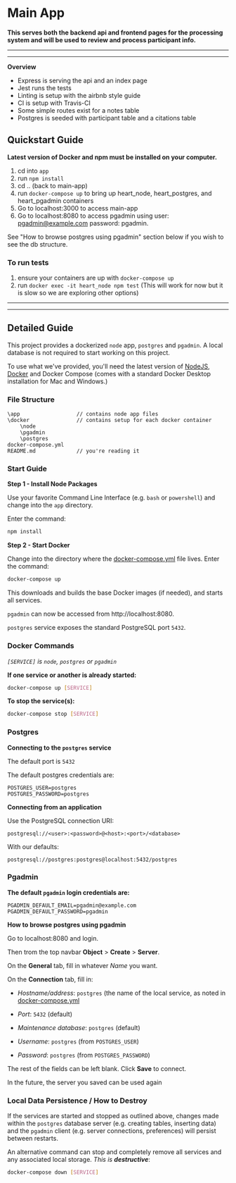 # Main App
**This serves both the backend api and frontend pages for the processing system and will be used to review and process participant info.**

-----
-----

**Overview**
- Express is serving the api and an index page
- Jest runs the tests
- Linting is setup with the airbnb style guide
- CI is setup with Travis-CI
- Some simple routes exist for a notes table
- Postgres is seeded with participant table and a citations table

## Quickstart Guide
**Latest version of Docker and npm must be installed on your computer.**

1. cd into `app`
2. run `npm install`
3. cd .. (back to main-app)
4. run `docker-compose up` to bring up heart_node, heart_postgres, and heart_pgadmin containers
5. Go to localhost:3000 to access main-app
6. Go to localhost:8080 to access pgadmin using user: pgadmin@example.com password: pgadmin. 

See "How to browse postgres using pgadmin" section below if you wish to see the db structure.

### To run tests
1. ensure your containers are up with `docker-compose up`
2. run `docker exec -it heart_node npm test`
(This will work for now but it is slow so we are exploring other options)

-----
-----

## Detailed Guide

This project provides a dockerized `node` app, `postgres` and `pgadmin`.
A local database is not required to start working on this project.

To use what we've provided, you'll need the latest version of [NodeJS](https://nodejs.org/en/), [Docker](https://www.docker.com/products/docker-desktop) and Docker Compose (comes with a standard Docker Desktop installation for Mac and Windows.)

### File Structure

```
\app                  // contains node app files
\docker               // contains setup for each docker container
    \node
    \pgadmin
    \postgres
docker-compose.yml    
README.md             // you're reading it
```

### Start Guide

**Step 1 - Install Node Packages**

Use your favorite Command Line Interface (e.g. `bash` or `powershell`) and change into the `app` directory.

Enter the command:
```bash
npm install
```

**Step 2 - Start Docker**

Change into the directory where the [docker-compose.yml](docker-compose.yml) file lives. Enter the command:

```bash
docker-compose up
```

This downloads and builds the base Docker images (if needed), and starts all services.

`pgadmin` can now be accessed from http://localhost:8080.

`postgres` service exposes the standard PostgreSQL port `5432`.



### Docker Commands

_`[SERVICE]` is `node`, `postgres` or `pgadmin`_

**If one service or another is already started:**

```bash
docker-compose up [SERVICE]
```

**To stop the service(s):**

```bash
docker-compose stop [SERVICE]
```


### Postgres

**Connecting to the `postgres` service**

The default port is `5432`

The default postgres credentials are:

```console
POSTGRES_USER=postgres
POSTGRES_PASSWORD=postgres
```

**Connecting from an application**

Use the PostgreSQL connection URI:

```console
postgresql://<user>:<password>@<host>:<port>/<database>
```

With our defaults:

```console
postgresql://postgres:postgres@localhost:5432/postgres
```

### Pgadmin

**The default `pgadmin` login credentials are:**

```console
PGADMIN_DEFAULT_EMAIL=pgadmin@example.com
PGADMIN_DEFAULT_PASSWORD=pgadmin
```

**How to browse postgres using pgadmin**

Go to localhost:8080 and login.

Then trom the top navbar **Object** > **Create** > **Server**.

On the **General** tab, fill in whatever *Name* you want.

On the **Connection** tab, fill in:

  - *Hostname/address*: `postgres` (the name of the local service, as noted in [docker-compose.yml](docker-compose.yml)

  - *Port*: `5432` (default)

  - *Maintenance database*: `postgres` (default)

  - *Username*: `postgres` (from `POSTGRES_USER`)

  - *Password*: `postgres` (from `POSTGRES_PASSWORD`)

The rest of the fields can be left blank. Click **Save** to connect.

In the future, the server you saved can be used again


### Local Data Persistence / How to Destroy

If the services are started and stopped as outlined above, changes made within the `postgres` database server (e.g. creating tables, inserting data) and the `pgadmin` client (e.g. server connections, preferences) will persist between restarts.

An alternative command can stop and completely remove all services and any associated local storage. *This is **destructive***:

```bash
docker-compose down [SERVICE]
```